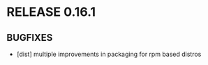 # RELEASE 0.16.1

## BUGFIXES

* [dist] multiple improvements in packaging for rpm based distros



